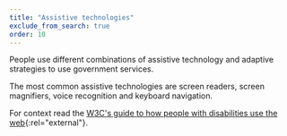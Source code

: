 ```yaml
---
title: "Assistive technologies"
exclude_from_search: true
order: 10
---
```


People use different combinations of assistive technology and adaptive strategies to use government services.

The most common assistive technologies are screen readers, screen magnifiers, voice recognition and keyboard navigation.

For context read the [W3C's guide to how people with disabilities use the web](https://www.w3.org/WAI/intro/people-use-web/){:rel="external"}.
